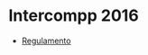 # Intercompp 2016

- [Regulamento](https://drive.google.com/file/d/12_IKJAZetUqCHFLDmv4IFONIKqVKYroe/view)
